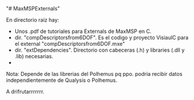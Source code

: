 "# MaxMSPExternals" 

En directorio raiz hay:
- Unos .pdf de tutoriales para Externals de MaxMSP en C.
- dir. "compDescriptorsfrom6DOF". Es el codigo y proyecto VisiaulC para el external "compDescriptorsfrom6DOF.mxe"
- dir. "extDependencies". Directorio con cabeceras (.h) y libraries (.dll y .lib) necesarias.
- 

Nota: Depende de las librerias del Polhemus pq  ppo. podria recibir datos independientemente de Qualysis o Polhemus.

A drifrutarrrrrrr.
